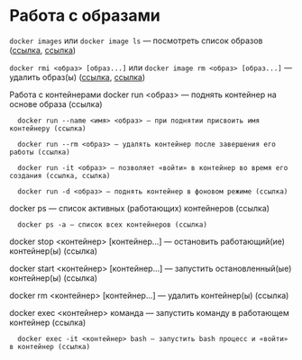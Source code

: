 # Работа с образами
`docker images` или `docker image ls` — посмотреть список образов ([ссылка](https://docs.docker.com/engine/reference/commandline/images/), [ссылка](https://docs.docker.com/engine/reference/commandline/image_ls/))

`docker rmi <образ> [образ...]` или `docker image rm <образ> [образ...]` — удалить образ(ы) ([ссылка](https://docs.docker.com/engine/reference/commandline/rmi/), [ссылка](https://docs.docker.com/engine/reference/commandline/image_rm/))

Работа с контейнерами
docker run <образ> — поднять контейнер на основе образа (ссылка)

      docker run --name <имя> <образ> — при поднятии присвоить имя контейнеру (ссылка)

      docker run --rm <образ> — удалять контейнер после завершения его работы (ссылка)

      docker run -it <образ> — позволяет «войти» в контейнер во время его создания (ссылка, ссылка)

      docker run -d <образ> — поднять контейнер в фоновом режиме (ссылка)

docker ps — список активных (работающих) контейнеров (ссылка)

      docker ps -a — список всех контейнеров (ссылка)

docker stop <контейнер> [контейнер...] — остановить работающий(ие) контейнер(ы) (ссылка)

docker start <контейнер> [контейнер...] — запустить остановленный(ые) контейнер(ы) (ссылка)

docker rm <контейнер> [контейнер...] — удалить контейнер(ы) (ссылка)

docker exec <контейнер> команда — запустить команду в работающем контейнер (ссылка)

      docker exec -it <контейнер> bash — запустить bash процесс и «войти» в контейнер (ссылка)